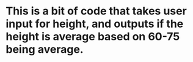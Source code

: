 # This is a bit of code that takes user input for height, and outputs if the height is average based on 60-75 being average.
